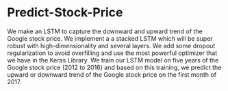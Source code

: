 # Predict-Stock-Price
We make an LSTM to capture the downward and upward trend of the Google stock price.
We implement a a stacked LSTM which will be super robust with high-dimensionality and several layers. We add some dropout 
regularization to avoid overfilling and use the most powerful optimizer that we have in the Keras Library. We train our LSTM model on five years of the Google stock price (2012 to 2016) and based on this training, we predict the upward or downward trend of the Google stock price on the first month of 2017.
